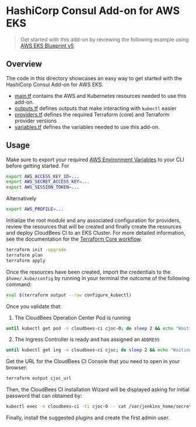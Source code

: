 # HashiCorp Consul Add-on for AWS EKS

> Get started with this add-on by reviewing the following example using [AWS EKS Blueprint v5](https://github.com/aws-ia/terraform-aws-eks-blueprints/tree/main).

## Overview

The code in this directory showcases an easy way to get started with the HashiCorp Consul Add-on for AWS EKS.

* [main.tf](./main.tf) contains the AWS and Kubernetes resources needed to use this add-on.
* [outputs.tf](./outputs.tf) defines outputs that make interacting with `kubectl` easier
* [providers.tf](./providers.tf) defines the required Terraform (core) and Terraform provider versions
* [variables.tf](./variables.tf) defines the variables needed to use this add-on.

## Usage

Make sure to export your required [AWS Environment Variables](https://docs.aws.amazon.com/cli/latest/userguide/cli-configure-envvars.html) to your CLI before getting started. For

  ```bash
  export AWS_ACCESS_KEY_ID=... 
  export AWS_SECRET_ACCESS_KEY=...
  export AWS_SESSION_TOKEN=...
  ```

Alternatively

  ```bash
  export AWS_PROFILE=... 
  ```

Initialize the root module and any associated configuration for providers, review the resources that will be created and finally create the resources and deploy CloudBees CI to an EKS Cluster. For more detailed information, see the documentation for the [Terraform Core workflow](https://www.terraform.io/intro/core-workflow).

  ```sh
  terraform init -upgrade
  terraform plan
  terraform apply
  ```

Once the resources have been created, import the credentials to the `$home/.kube/config` by running in your terminal the outcome of the following command:

  ```sh
  eval $(terraform output --raw configure_kubectl)
  ```

Once you validate that:

1. The CloudBees Operation Center Pod is running

  ```sh
  until kubectl get pod -n cloudbees-ci cjoc-0; do sleep 2 && echo "Waiting for Pod to get ready"; done; echo "OC Pod is Ready"
  ```

2. The Ingress Controller is ready and has assigned an `ADDRESS`

  ```sh
  until kubectl get ing -n cloudbees-ci cjoc; do sleep 2 && echo "Waiting for Ingress to get ready"; done; echo "Ingress Ready"
  ```

Get the URL for the CloudBees CI Console that you need to open in your browser:

  ```sh
  terraform output cjoc_url
  ```

Then, the CloudBees CI installation Wizard will be displayed asking for initial password that can obtained by:

  ```sh
  kubectl exec -n cloudbees-ci -ti cjoc-0 -- cat /var/jenkins_home/secrets/initialAdminPassword
 ```

Finally, install the suggested plugins and create the first admin user.

<!-- BEGIN_TF_DOCS -->

<!-- END_TF_DOCS -->